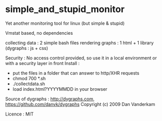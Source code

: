# simple_and_stupid_monitor
Yet another monitoring tool for linux (but simple &amp; stupid)

Vmstat based, no dependencies

collecting data  : 2 simple bash files
rendering graphs : 1 html + 1 library (dygraphs : js + css)

Security : No access control provided, so use it in a local environment or with a security layer in front
Install  :
 - put the files in a folder that can answer to http/XHR requests
 - chmod 700 *.sh
 - ./collectdata.sh
 - load index.html?YYYYMMDD in your browser
 
Source of dygraphs : http://dygraphs.com, https://github.com/danvk/dygraphs Copyright (c) 2009 Dan Vanderkam

Licence : MIT
